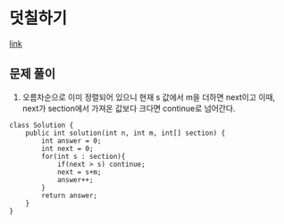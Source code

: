 # 덧칠하기
[link](https://school.programmers.co.kr/learn/courses/30/lessons/161989)

## 문제 풀이
1. 오름차순으로 이미 정렬되어 있으니 현재 s 값에서 m을 더하면 next이고 이때, next가 section에서 가져온 값보다 크다면 continue로 넘어간다.
````````
class Solution {
    public int solution(int n, int m, int[] section) {
        int answer = 0;
        int next = 0;
        for(int s : section){
            if(next > s) continue;
            next = s+m;
            answer++;
        }
        return answer;
    }
}
````````